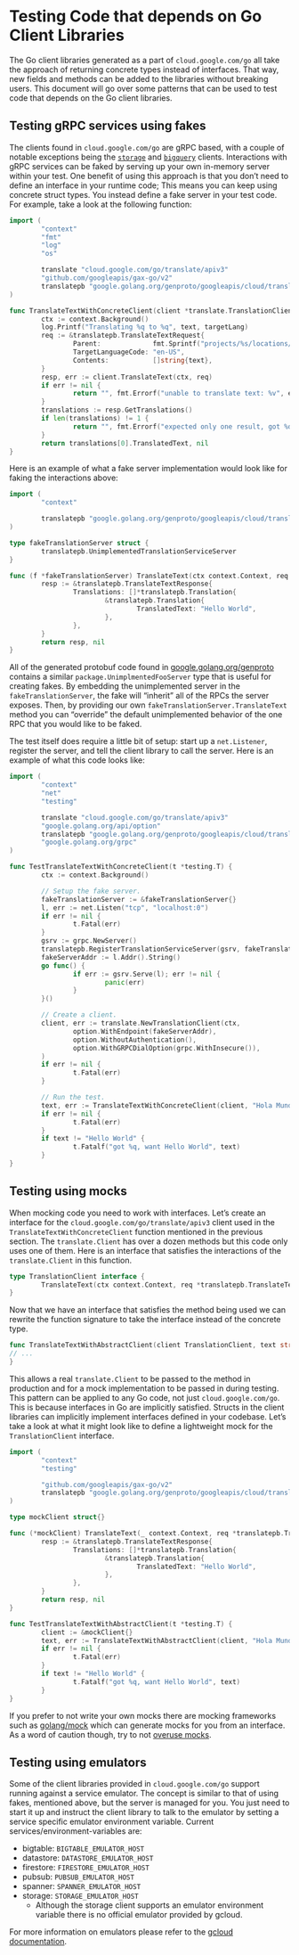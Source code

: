 # Testing Code that depends on Go Client Libraries

The Go client libraries generated as a part of `cloud.google.com/go` all take
the approach of returning concrete types instead of interfaces. That way, new
fields and methods can be added to the libraries without breaking users. This
document will go over some patterns that can be used to test code that depends
on the Go client libraries.

## Testing gRPC services using fakes

The clients found in `cloud.google.com/go` are gRPC based, with a couple of
notable exceptions being the [`storage`](https://pkg.go.dev/cloud.google.com/go/storage)
and [`bigquery`](https://pkg.go.dev/cloud.google.com/go/bigquery) clients.
Interactions with gRPC services can be faked by serving up your own in-memory
server within your test. One benefit of using this approach is that you don’t
need to define an interface in your runtime code; This means you can keep using
concrete struct types. You instead define a fake server in your test code. For
example, take a look at the following function:

```go
import (
        "context"
        "fmt"
        "log"
        "os"

        translate "cloud.google.com/go/translate/apiv3"
        "github.com/googleapis/gax-go/v2"
        translatepb "google.golang.org/genproto/googleapis/cloud/translate/v3"
)

func TranslateTextWithConcreteClient(client *translate.TranslationClient, text string, targetLang string) (string, error) {
        ctx := context.Background()
        log.Printf("Translating %q to %q", text, targetLang)
        req := &translatepb.TranslateTextRequest{
                Parent:             fmt.Sprintf("projects/%s/locations/global", os.Getenv("GOOGLE_CLOUD_PROJECT")),
                TargetLanguageCode: "en-US",
                Contents:           []string{text},
        }
        resp, err := client.TranslateText(ctx, req)
        if err != nil {
                return "", fmt.Errorf("unable to translate text: %v", err)
        }
        translations := resp.GetTranslations()
        if len(translations) != 1 {
                return "", fmt.Errorf("expected only one result, got %d", len(translations))
        }
        return translations[0].TranslatedText, nil
}
```

Here is an example of what a fake server implementation would look like for
faking the interactions above:

```go
import (
        "context"

        translatepb "google.golang.org/genproto/googleapis/cloud/translate/v3"
)

type fakeTranslationServer struct {
        translatepb.UnimplementedTranslationServiceServer
}

func (f *fakeTranslationServer) TranslateText(ctx context.Context, req *translatepb.TranslateTextRequest) (*translatepb.TranslateTextResponse, error) {
        resp := &translatepb.TranslateTextResponse{
                Translations: []*translatepb.Translation{
                        &translatepb.Translation{
                                TranslatedText: "Hello World",
                        },
                },
        }
        return resp, nil
}
```

All of the generated protobuf code found in [google.golang.org/genproto](https://pkg.go.dev/google.golang.org/genproto)
contains a similar `package.UnimplmentedFooServer` type that is useful for
creating fakes. By embedding the unimplemented server in the
`fakeTranslationServer`, the fake will “inherit” all of the RPCs the server
exposes. Then, by providing our own `fakeTranslationServer.TranslateText`
method you can “override” the default unimplemented behavior of the one RPC that
you would like to be faked.

The test itself does require a little bit of setup: start up a `net.Listener`,
register the server, and tell the client library to call the server. Here is an
example of what this code looks like:

```go
import (
        "context"
        "net"
        "testing"

        translate "cloud.google.com/go/translate/apiv3"
        "google.golang.org/api/option"
        translatepb "google.golang.org/genproto/googleapis/cloud/translate/v3"
        "google.golang.org/grpc"
)

func TestTranslateTextWithConcreteClient(t *testing.T) {
        ctx := context.Background()

        // Setup the fake server.
        fakeTranslationServer := &fakeTranslationServer{}
        l, err := net.Listen("tcp", "localhost:0")
        if err != nil {
                t.Fatal(err)
        }
        gsrv := grpc.NewServer()
        translatepb.RegisterTranslationServiceServer(gsrv, fakeTranslationServer)
        fakeServerAddr := l.Addr().String()
        go func() {
                if err := gsrv.Serve(l); err != nil {
                        panic(err)
                }
        }()

        // Create a client.
        client, err := translate.NewTranslationClient(ctx,
                option.WithEndpoint(fakeServerAddr),
                option.WithoutAuthentication(),
                option.WithGRPCDialOption(grpc.WithInsecure()),
        )
        if err != nil {
                t.Fatal(err)
        }

        // Run the test.
        text, err := TranslateTextWithConcreteClient(client, "Hola Mundo", "en-US")
        if err != nil {
                t.Fatal(err)
        }
        if text != "Hello World" {
                t.Fatalf("got %q, want Hello World", text)
        }
}
```

## Testing using mocks

When mocking code you need to work with interfaces. Let’s create an interface
for the `cloud.google.com/go/translate/apiv3` client used in the
`TranslateTextWithConcreteClient` function mentioned in the previous section.
The `translate.Client` has over a dozen methods but this code only uses one of
them. Here is an interface that satisfies the interactions of the
`translate.Client` in this function.

```go
type TranslationClient interface {
        TranslateText(ctx context.Context, req *translatepb.TranslateTextRequest, opts ...gax.CallOption) (*translatepb.TranslateTextResponse, error)
}
```

Now that we have an interface that satisfies the method being used we can
rewrite the function signature to take the interface instead of the concrete
type.

```go
func TranslateTextWithAbstractClient(client TranslationClient, text string, targetLang string) (string, error) {
// ...
}
```

This allows a real `translate.Client` to be passed to the method in production
and for a mock implementation to be passed in during testing. This pattern can
be applied to any Go code, not just `cloud.google.com/go`. This is because
interfaces in Go are implicitly satisfied. Structs in the client libraries can
implicitly implement interfaces defined in your codebase. Let’s take a look at
what it might look like to define a lightweight mock for the `TranslationClient`
interface.

```go
import (
        "context"
        "testing"

        "github.com/googleapis/gax-go/v2"
        translatepb "google.golang.org/genproto/googleapis/cloud/translate/v3"
)

type mockClient struct{}

func (*mockClient) TranslateText(_ context.Context, req *translatepb.TranslateTextRequest, opts ...gax.CallOption) (*translatepb.TranslateTextResponse, error) {
        resp := &translatepb.TranslateTextResponse{
                Translations: []*translatepb.Translation{
                        &translatepb.Translation{
                                TranslatedText: "Hello World",
                        },
                },
        }
        return resp, nil
}

func TestTranslateTextWithAbstractClient(t *testing.T) {
        client := &mockClient{}
        text, err := TranslateTextWithAbstractClient(client, "Hola Mundo", "en-US")
        if err != nil {
                t.Fatal(err)
        }
        if text != "Hello World" {
                t.Fatalf("got %q, want Hello World", text)
        }
}
```

If you prefer to not write your own mocks there are mocking frameworks such as
[golang/mock](https://github.com/golang/mock) which can generate mocks for you
from an interface. As a word of caution though, try to not
[overuse mocks](https://testing.googleblog.com/2013/05/testing-on-toilet-dont-overuse-mocks.html).

## Testing using emulators

Some of the client libraries provided in `cloud.google.com/go` support running
against a service emulator. The concept is similar to that of using fakes,
mentioned above, but the server is managed for you. You just need to start it up
and instruct the client library to talk to the emulator by setting a service
specific emulator environment variable. Current services/environment-variables
are:

- bigtable: `BIGTABLE_EMULATOR_HOST`
- datastore: `DATASTORE_EMULATOR_HOST`
- firestore: `FIRESTORE_EMULATOR_HOST`
- pubsub: `PUBSUB_EMULATOR_HOST`
- spanner: `SPANNER_EMULATOR_HOST`
- storage: `STORAGE_EMULATOR_HOST`
  - Although the storage client supports an emulator environment variable there is no official emulator provided by gcloud.

For more information on emulators please refer to the
[gcloud documentation](https://cloud.google.com/sdk/gcloud/reference/beta/emulators).
